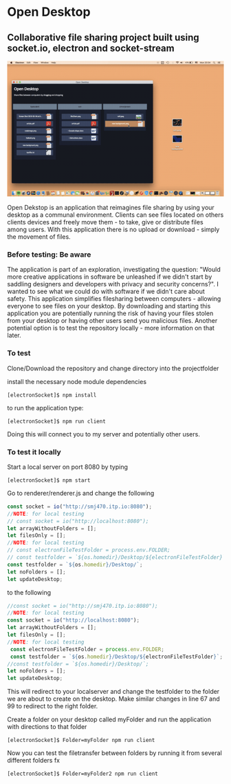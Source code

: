 <h1> Open Desktop </h1>

<h2> Collaborative file sharing project built using socket.io, electron and socket-stream </h2>

![](OpenDesk.gif)

<p>
Open Dekstop is an application that reimagines file sharing by using your desktop as a
communal environment. Clients can see files located on others clients devices
and freely move them - to take, give or distribute files among users. With
this application there is no upload or download - simply the movement of
files.
</p>

<h3> Before testing: Be aware </h3>
<p>
The application is part of an exploration, investigating the question: "Would
more creative applications in software be unleashed if we didn't start by
saddling designers and developers with privacy and security concerns?".
I wanted to see what we could do with software if we didn't care about safety. This application simplifies filesharing between computers - allowing everyone to see files on your desktop. By downloading and starting this application you are potentially running the risk of having your files stolen from your desktop or having other users send you malicious files. Another potential option is to test the repository locally - more information on that later.    
<p>

<h3> To test </h3>
<p> Clone/Download the repository and change directory into the projectfolder </p>

install the necessary node module dependencies 

```
[electronSocket]$ npm install
```

<p> to run the application type: </p>

```
[electronSocket]$ npm run client
```

<p> Doing this will connect you to my server and potentially other users. <p>

<h3> To test it locally </h3>
<p> Start a local server on port 8080 by typing </p>

```
[electronSocket]$ npm start
```

<p> Go to renderer/renderer.js and change the following</p>

```Javascript
const socket = io("http://smj470.itp.io:8080");
//NOTE: for local testing
// const socket = io("http://localhost:8080");
let arrayWithoutFolders = [];
let filesOnly = [];
//NOTE: for local testing
// const electronFileTestFolder = process.env.FOLDER;
// const testfolder = `${os.homedir}/Desktop/${electronFileTestFolder}`;
const testfolder = `${os.homedir}/Desktop/`;
let noFolders = [];
let updateDesktop;
```

<p> to the following <p>

```Javascript
//const socket = io("http://smj470.itp.io:8080");
//NOTE: for local testing
const socket = io("http://localhost:8080");
let arrayWithoutFolders = [];
let filesOnly = [];
//NOTE: for local testing
 const electronFileTestFolder = process.env.FOLDER;
 const testfolder = `${os.homedir}/Desktop/${electronFileTestFolder}`;
//const testfolder = `${os.homedir}/Desktop/`;
let noFolders = [];
let updateDesktop;
```

<p> This will redirect to your localserver and change the testfolder to the folder we are about to
create on the desktop. Make similar changes in line 67 and 99 to redirect to the right folder. </p>

<p> Create a folder on your desktop called myFolder and run the application with directions to that folder </p>

```
[electronSocket]$ Folder=myFolder npm run client
```

<p> Now you can test the filetransfer between folders by running it from several different folders fx </p>

```
[electronSocket]$ Folder=myFolder2 npm run client
```
